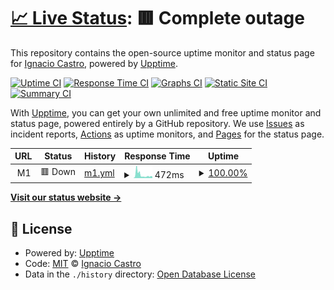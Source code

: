 # [📈 Live Status](https://ignaciocastro.github.io/upptime): <!--live status--> **🟥 Complete outage**

This repository contains the open-source uptime monitor and status page for [Ignacio Castro](https://ignacio.wtf), powered by [Upptime](https://github.com/upptime/upptime).

[![Uptime CI](https://github.com/ignaciocastro/upptime/workflows/Uptime%20CI/badge.svg)](https://github.com/ignaciocastro/upptime/actions?query=workflow%3A%22Uptime+CI%22)
[![Response Time CI](https://github.com/ignaciocastro/upptime/workflows/Response%20Time%20CI/badge.svg)](https://github.com/ignaciocastro/upptime/actions?query=workflow%3A%22Response+Time+CI%22)
[![Graphs CI](https://github.com/ignaciocastro/upptime/workflows/Graphs%20CI/badge.svg)](https://github.com/ignaciocastro/upptime/actions?query=workflow%3A%22Graphs+CI%22)
[![Static Site CI](https://github.com/ignaciocastro/upptime/workflows/Static%20Site%20CI/badge.svg)](https://github.com/ignaciocastro/upptime/actions?query=workflow%3A%22Static+Site+CI%22)
[![Summary CI](https://github.com/ignaciocastro/upptime/workflows/Summary%20CI/badge.svg)](https://github.com/ignaciocastro/upptime/actions?query=workflow%3A%22Summary+CI%22)

With [Upptime](https://upptime.js.org), you can get your own unlimited and free uptime monitor and status page, powered entirely by a GitHub repository. We use [Issues](https://github.com/ignaciocastro/upptime/issues) as incident reports, [Actions](https://github.com/ignaciocastro/upptime/actions) as uptime monitors, and [Pages](https://ignaciocastro.github.io/upptime) for the status page.

<!--start: status pages-->
<!-- This summary is generated by Upptime (https://github.com/upptime/upptime) -->
<!-- Do not edit this manually, your changes will be overwritten -->
<!-- prettier-ignore -->
| URL | Status | History | Response Time | Uptime |
| --- | ------ | ------- | ------------- | ------ |
| <img alt="" src="https://favicons.githubusercontent.com/null" height="13"> M1 | 🟥 Down | [m1.yml](https://github.com/ignaciocastro/upptime/commits/HEAD/history/m1.yml) | <details><summary><img alt="Response time graph" src="./graphs/m1/response-time-week.png" height="20"> 472ms</summary><br><a href="https://ignaciocastro.github.io/upptime/history/m1"><img alt="Response time 302" src="https://img.shields.io/endpoint?url=https%3A%2F%2Fraw.githubusercontent.com%2Fignaciocastro%2Fupptime%2FHEAD%2Fapi%2Fm1%2Fresponse-time.json"></a><br><a href="https://ignaciocastro.github.io/upptime/history/m1"><img alt="24-hour response time 274" src="https://img.shields.io/endpoint?url=https%3A%2F%2Fraw.githubusercontent.com%2Fignaciocastro%2Fupptime%2FHEAD%2Fapi%2Fm1%2Fresponse-time-day.json"></a><br><a href="https://ignaciocastro.github.io/upptime/history/m1"><img alt="7-day response time 472" src="https://img.shields.io/endpoint?url=https%3A%2F%2Fraw.githubusercontent.com%2Fignaciocastro%2Fupptime%2FHEAD%2Fapi%2Fm1%2Fresponse-time-week.json"></a><br><a href="https://ignaciocastro.github.io/upptime/history/m1"><img alt="30-day response time 329" src="https://img.shields.io/endpoint?url=https%3A%2F%2Fraw.githubusercontent.com%2Fignaciocastro%2Fupptime%2FHEAD%2Fapi%2Fm1%2Fresponse-time-month.json"></a><br><a href="https://ignaciocastro.github.io/upptime/history/m1"><img alt="1-year response time 302" src="https://img.shields.io/endpoint?url=https%3A%2F%2Fraw.githubusercontent.com%2Fignaciocastro%2Fupptime%2FHEAD%2Fapi%2Fm1%2Fresponse-time-year.json"></a></details> | <details><summary><a href="https://ignaciocastro.github.io/upptime/history/m1">100.00%</a></summary><a href="https://ignaciocastro.github.io/upptime/history/m1"><img alt="All-time uptime 99.40%" src="https://img.shields.io/endpoint?url=https%3A%2F%2Fraw.githubusercontent.com%2Fignaciocastro%2Fupptime%2FHEAD%2Fapi%2Fm1%2Fuptime.json"></a><br><a href="https://ignaciocastro.github.io/upptime/history/m1"><img alt="24-hour uptime 100.00%" src="https://img.shields.io/endpoint?url=https%3A%2F%2Fraw.githubusercontent.com%2Fignaciocastro%2Fupptime%2FHEAD%2Fapi%2Fm1%2Fuptime-day.json"></a><br><a href="https://ignaciocastro.github.io/upptime/history/m1"><img alt="7-day uptime 100.00%" src="https://img.shields.io/endpoint?url=https%3A%2F%2Fraw.githubusercontent.com%2Fignaciocastro%2Fupptime%2FHEAD%2Fapi%2Fm1%2Fuptime-week.json"></a><br><a href="https://ignaciocastro.github.io/upptime/history/m1"><img alt="30-day uptime 98.55%" src="https://img.shields.io/endpoint?url=https%3A%2F%2Fraw.githubusercontent.com%2Fignaciocastro%2Fupptime%2FHEAD%2Fapi%2Fm1%2Fuptime-month.json"></a><br><a href="https://ignaciocastro.github.io/upptime/history/m1"><img alt="1-year uptime 99.40%" src="https://img.shields.io/endpoint?url=https%3A%2F%2Fraw.githubusercontent.com%2Fignaciocastro%2Fupptime%2FHEAD%2Fapi%2Fm1%2Fuptime-year.json"></a></details>

<!--end: status pages-->

[**Visit our status website →**](https://ignaciocastro.github.io/upptime)

## 📄 License

- Powered by: [Upptime](https://github.com/upptime/upptime)
- Code: [MIT](./LICENSE) © [Ignacio Castro](https://ignacio.wtf)
- Data in the `./history` directory: [Open Database License](https://opendatacommons.org/licenses/odbl/1-0/)
